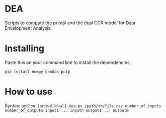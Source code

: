 # DEA

Scripts to compute the primal and the dual CCR model for Data Envelopment Analysis.

# Installing

Paste this on your command line to install the dependencies

```
pip install numpy pandas pulp
```

# How to use

Syntax: ``python [primal|dual]_dea.py /path/to/file.csv number_of_inputs number_of_outputs input1 ... inputn output1 ... outputm``
